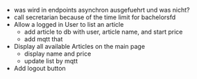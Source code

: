- was wird in endpoints asynchron ausgefuehrt und was nicht?
- call secretarian because of the time limit for bachelorsfd
- Allow a logged in User to list an article
    - add article to db with user, article name, and start price
    - add mqtt that 
- Display all available Articles on the main page
    - display name and price
    - update list by mqtt
- Add logout button